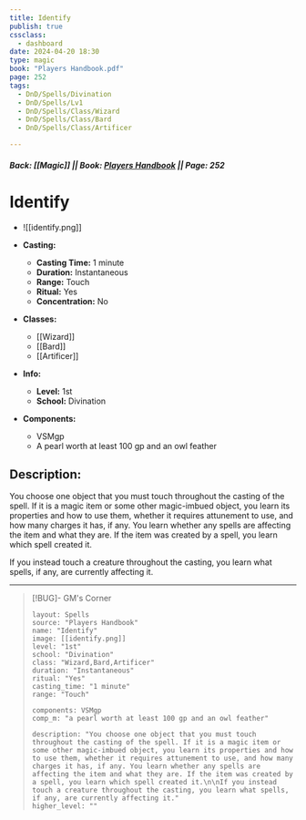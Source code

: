 ```yaml
---
title: Identify
publish: true
cssclass:
  - dashboard
date: 2024-04-20 18:30
type: magic
book: "Players Handbook.pdf"
page: 252
tags:
  - DnD/Spells/Divination
  - DnD/Spells/Lv1
  - DnD/Spells/Class/Wizard
  - DnD/Spells/Class/Bard
  - DnD/Spells/Class/Artificer

---
```


##### Back: [[Magic]] || Book: [Players Handbook](https://drive.google.com/drive/folders/1O5bhpYizcIT5xxAoLOuzCRht_PVS7VSG?usp=sharing) || Page: 252

# Identify
- ![[identify.png]]
- **Casting:**
    - **Casting Time:** 1 minute
    - **Duration:** Instantaneous
    - **Range:** Touch
    - **Ritual:** Yes
    - **Concentration:** No
- **Classes:**
    - [[Wizard]]
    - [[Bard]]
    - [[Artificer]]

- **Info:**
    - **Level:** 1st
    - **School:** Divination
- **Components:**
    - VSMgp
    - A pearl worth at least 100 gp and an owl feather

## Description:
You choose one object that you must touch throughout the casting of the spell. If it is a magic item or some other magic-imbued object, you learn its properties and how to use them, whether it requires attunement to use, and how many charges it has, if any. You learn whether any spells are affecting the item and what they are. If the item was created by a spell, you learn which spell created it.

If you instead touch a creature throughout the casting, you learn what spells, if any, are currently affecting it.



---

> [!BUG]- GM's Corner
>
> ```statblock
> layout: Spells
> source: "Players Handbook"
> name: "Identify"
> image: [[identify.png]]
> level: "1st"
> school: "Divination"
> class: "Wizard,Bard,Artificer"
> duration: "Instantaneous"
> ritual: "Yes"
> casting_time: "1 minute"
> range: "Touch"
>
> components: VSMgp
> comp_m: "a pearl worth at least 100 gp and an owl feather"
>
> description: "You choose one object that you must touch throughout the casting of the spell. If it is a magic item or some other magic-imbued object, you learn its properties and how to use them, whether it requires attunement to use, and how many charges it has, if any. You learn whether any spells are affecting the item and what they are. If the item was created by a spell, you learn which spell created it.\n\nIf you instead touch a creature throughout the casting, you learn what spells, if any, are currently affecting it."
> higher_level: ""
> ```
